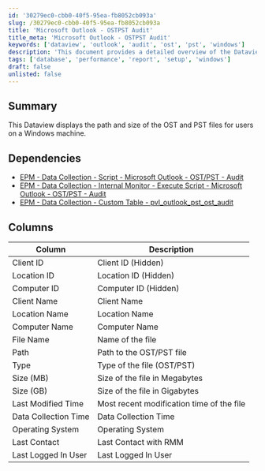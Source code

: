```yaml
---
id: '30279ec0-cbb0-40f5-95ea-fb8052cb093a'
slug: /30279ec0-cbb0-40f5-95ea-fb8052cb093a
title: 'Microsoft Outlook - OSTPST Audit'
title_meta: 'Microsoft Outlook - OSTPST Audit'
keywords: ['dataview', 'outlook', 'audit', 'ost', 'pst', 'windows']
description: 'This document provides a detailed overview of the Dataview that displays the path and size of OST and PST files for users on a Windows machine. It includes dependencies, column descriptions, and data collection details essential for monitoring Outlook files.'
tags: ['database', 'performance', 'report', 'setup', 'windows']
draft: false
unlisted: false
---
```


## Summary

This Dataview displays the path and size of the OST and PST files for users on a Windows machine.

## Dependencies

- [EPM - Data Collection - Script - Microsoft Outlook - OST/PST - Audit](/docs/2029ecbe-c5f8-431e-9643-7aed63bec6d8)
- [EPM - Data Collection - Internal Monitor - Execute Script - Microsoft Outlook - OST/PST - Audit](/docs/d801eb05-05a3-4271-aa8c-a8ea4941f4eb)
- [EPM - Data Collection - Custom Table - pvl_outlook_pst_ost_audit](/docs/bea56cbb-3761-452a-9493-08a88bc6dbab)

## Columns

| Column                     | Description                                                  |
|---------------------------|--------------------------------------------------------------|
| Client ID                 | Client ID (Hidden)                                          |
| Location ID               | Location ID (Hidden)                                        |
| Computer ID               | Computer ID (Hidden)                                        |
| Client Name               | Client Name                                                |
| Location Name             | Location Name                                              |
| Computer Name             | Computer Name                                              |
| File Name                 | Name of the file                                           |
| Path                      | Path to the OST/PST file                                   |
| Type                      | Type of the file (OST/PST)                                 |
| Size (MB)                | Size of the file in Megabytes                              |
| Size (GB)                | Size of the file in Gigabytes                              |
| Last Modified Time        | Most recent modification time of the file                  |
| Data Collection Time      | Data Collection Time                                        |
| Operating System          | Operating System                                            |
| Last Contact              | Last Contact with RMM                                      |
| Last Logged In User       | Last Logged In User                                        |


